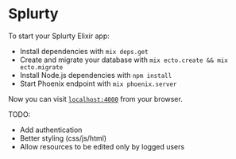 # Splurty

To start your Splurty Elixir app:

  * Install dependencies with `mix deps.get`
  * Create and migrate your database with `mix ecto.create && mix ecto.migrate`
  * Install Node.js dependencies with `npm install`
  * Start Phoenix endpoint with `mix phoenix.server`

Now you can visit [`localhost:4000`](http://localhost:4000) from your browser.


TODO:

  * Add authentication
  * Better styling (css/js/html)
  * Allow resources to be edited only by logged users
